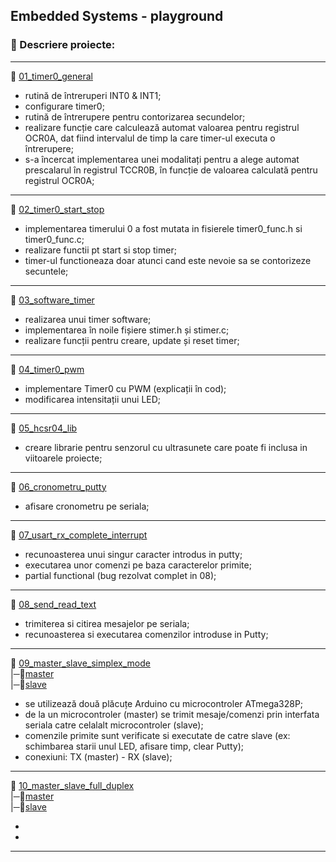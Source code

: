 ## Embedded Systems - playground

### 📑 Descriere proiecte:
---
📁 [01_timer0_general](./01_timer0_general/Project)
  
   - rutină de întreruperi INT0 & INT1;
   - configurare timer0;
   - rutină de întrerupere pentru contorizarea secundelor;
   - realizare funcție care calculează automat valoarea pentru registrul OCR0A, dat fiind intervalul de timp la care timer-ul executa o întrerupere;
   - s-a încercat implementarea unei modalitați pentru a alege automat prescalarul în registrul TCCR0B, în funcție de valoarea calculată pentru registrul OCR0A;
---
📁 [02_timer0_start_stop](./02_timer0_start_stop/Project)
    
   - implementarea timerului 0 a fost mutata in fisierele timer0_func.h si timer0_func.c;
   - realizare functii pt start si stop timer;
   - timer-ul functioneaza doar atunci cand este nevoie sa se contorizeze secuntele;
---
📁 [03_software_timer](./03_software_timer/Project)
   
   - realizarea unui timer software;
   - implementarea în noile fișiere stimer.h și stimer.c;
   - realizare funcții pentru creare, update și reset timer;
---   
📁 [04_timer0_pwm](./04_timer0_pwm/Project)

  - implementare Timer0 cu PWM (explicații în cod);
  - modificarea intensitații unui LED;
---   
📁 [05_hcsr04_lib](./05_hcsr04_lib/Project)
  - creare librarie pentru senzorul cu ultrasunete care poate fi inclusa in viitoarele proiecte;
---  
📁 [06_cronometru_putty](./06_cronometru_putty/SPI)
  - afisare cronometru pe seriala;
---  
📁 [07_usart_rx_complete_interrupt](./07_usart_rx_complete_interrupt/SPI)  
  - recunoasterea unui singur caracter introdus in putty;
  - executarea unor comenzi pe baza caracterelor primite;
  - partial functional (bug rezolvat complet in 08);
---
📁 [08_send_read_text](./08_send_read_text/SPI) 
  - trimiterea si citirea mesajelor pe seriala;
  - recunoasterea si executarea comenzilor introduse in Putty;
---
📁 [09_master_slave_simplex_mode](./09_master_slave_simplex_mode)      
 |─📂[master](./09_master_slave_simplex_mode/master/SPI)    
 |─📂[slave](./09_master_slave_simplex_mode/slave/SPI)
    
  - se utilizează două plăcuțe Arduino cu microcontroler ATmega328P;
  - de la un microcontroler (master) se trimit mesaje/comenzi prin interfata seriala catre celalalt microcontroler (slave);
  - comenzile primite sunt verificate si executate de catre slave (ex: schimbarea starii unul LED, afisare timp, clear Putty);
  - conexiuni: TX (master) - RX (slave);
---
📁 [10_master_slave_full_duplex](./10_master_slave_full_duplex)      
 |─📂[master](./10_master_slave_full_duplex/master/SPI)    
 |─📂[slave](./10_master_slave_full_duplex/slave/SPI)

-
-
---
